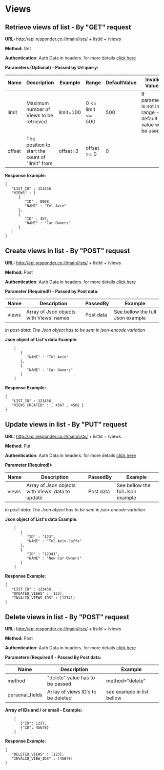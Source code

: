 # Views

## Retrieve views of list - By "GET" request

**URL:** http://api.responder.co.il/main/lists/ + listId + /views

**Method:** Get

**Authentication:** Auth Data in headers. for more details [click here](https://github.com/responder/restapi/tree/master/Authentication/ )

**Parameters (Optional) - Passed by Url query:** 

  | Name     | Description | Example     | Range    | DefaultValue | Invalid Values | NOTE!                             |
  | ---------|-------------|-------------|----------|--------------|----------------|-----------------------------------|
  | limit  | Maximum number of Views to be retrieved | limit=100 | 0 <= limit <= 500     | 500         | If parameter is not in range - default value will be used | 
  | offset | The position to start the count of "limit" from | offset=3 | offset >= 0     | 0         | |   

**Response Example:**

    {
       "LIST_ID" : 123456
       "VIEWS" : [
          {
             "ID" : 8008,
             "NAME" : "Tel Aviv"
          },
          {
             "ID" : 457,
             "NAME" : "Car Owners"
          }
       ]
    }
    
## Create views in list - By "POST" request

**URL:** http://api.responder.co.il/main/lists/ + listId + /views

**Method:** Post

**Authentication:** Auth Data in headers. for more details [click here](https://github.com/responder/restapi/tree/master/Authentication/ )

**Parameter (Required!) - Passed by Post data:**
  
  | Name     | Description | PassedBy  | Example |
  | ---------|-------------|-----------|---------|
  | views | Array of Json objects with Views' names | Post data | See bellow the full Json example |

*In post-data: The Json object has to be sent in json-encode variation*

**Json object of List's data Example:**
        
        [
           {
              "NAME" : "Tel Aviv"
           },
           {
              "NAME" : "Car Owners"
           }
        ]

**Response Example:**

    {
       "LIST_ID" : 123456,
       "VIEWS_CREATED" : [ 4567 , 4568 ]
    }
    

## Update views in list - By "PUT" request

**URL:** http://api.responder.co.il/main/lists/ + listId + /views

**Method:** Put

**Authentication:** Auth Data in headers. for more details [click here](https://github.com/responder/restapi/tree/master/Authentication/ )

**Parameter (Required!):**
  
  | Name     | Description | PassedBy  | Example |
  | ---------|-------------|-----------|---------|
  | views | Array of Json objects with Views' data to update | Post data | See bellow the full Json example |

*In post-data: The Json object has to be sent in json-encode variation*

**Json object of List's data Example:**
        
        [
           {
              "ID" : "123",
              "NAME" : "Tel Aviv-Jaffa"
           },
           {
              "ID" : "12341",
              "NAME" : "New Car Owners"
           }
        ]

**Response Example:**

    {
       "LIST_ID" : 123456,
       "UPDATED_VIEWS" : [123],
       "INVALID_VIEWS_IDS" : [12341]
    }
    

## Delete views in list - By "POST" request

**URL:** http://api.responder.co.il/main/lists/ + listId + /views

**Method:** Post

**Authentication:** Auth Data in headers. for more details [click here](https://github.com/responder/restapi/tree/master/Authentication/ )

**Parameters (Required!) - Passed By Post data:**

  | Name     | Description | Example     |
  | ---------|-------------|-------------|
  | method | "delete" value has to be passed | method="delete" | 
  | personal_fields  | Array of views ID's to be deleted | see example in list bellow |
  
**Array of IDs and / or email - Example:**
        
        [
           {"ID": 123},
           {"ID": 45678}
        ]

**Response Example:**

    {
       "DELETED_VIEWS" : [123],
       "INVALID_VIEW_IDS" : [45678]
    }